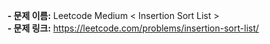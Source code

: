 **- 문제 이름:** Leetcode Medium < Insertion Sort List >  
**- 문제 링크:** https://leetcode.com/problems/insertion-sort-list/
